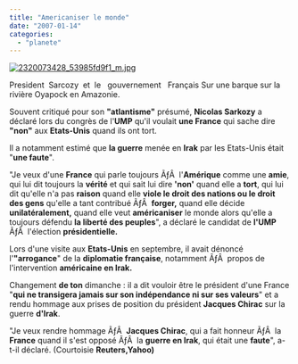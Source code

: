 ```yaml
---
title: "Americaniser le monde"
date: "2007-01-14"
categories: 
  - "planete"
---
```


[![2320073428_53985fd9f1_m.jpg](/uploads/2008/06/2320073428_53985fd9f1_m.jpg)](/uploads/2008/06/2320073428_53985fd9f1_m.jpg "2320073428_53985fd9f1_m.jpg")

President  Sarcozy  et  le   gouvernement   Français Sur une barque sur la rivière Oyapock en Amazonie.

Souvent critiqué pour son **"atlantisme"** présumé, **Nicolas Sarkozy** a déclaré lors du congrès de l'**UMP** qu'il voulait **une France** qui sache dire **"non"** aux **Etats-Unis** quand ils ont tort.

Il a notamment estimé que **la guerre** menée en **Irak** par les Etats-Unis était "**une faute**".

"Je veux d'une **France** qui parle toujours ÃƒÂ  l'**Amérique** comme une **amie**, qui lui dit toujours la **vérité** et qui sait lui dire **'non'** quand elle a **tort**, qui lui dit qu'elle n'a pas **raison** quand elle **viole le droit des nations ou le droit des gens** qu'elle a tant contribué ÃƒÂ  **forger,** quand elle décide **unilatéralement,** quand elle veut **américaniser** le monde alors qu'elle a toujours défendu **la liberté des peuples**", a déclaré le candidat de **l'UMP** ÃƒÂ  l'élection **présidentielle.**

Lors d'une visite aux **Etats-Unis** en septembre, il avait dénoncé l'**"arrogance**" de la **diplomatie française**, notamment ÃƒÂ  propos de l'intervention **américaine en Irak.**

Changement **de ton** dimanche : il a dit vouloir être le président d'une France "**qui ne transigera jamais sur son indépendance ni sur ses valeurs**" et a rendu hommage aux prises de position du président **Jacques Chirac** sur la guerre **d'Irak**.

"Je veux rendre hommage ÃƒÂ  **Jacques Chirac**, qui a fait honneur ÃƒÂ  la **France** quand il s'est opposé ÃƒÂ  la **guerre en Irak**, qui était une **faute**", a-t-il déclaré. (Courtoisie **Reuters,Yahoo)**
